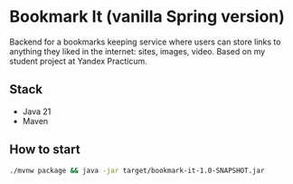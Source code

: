 # Bookmark It (vanilla Spring version)

Backend for a bookmarks keeping service where users can store links to
anything they liked in the internet: sites, images, video. Based on my
student project at Yandex Practicum.

## Stack

- Java 21
- Maven

## How to start

```bash
./mvnw package && java -jar target/bookmark-it-1.0-SNAPSHOT.jar
```
